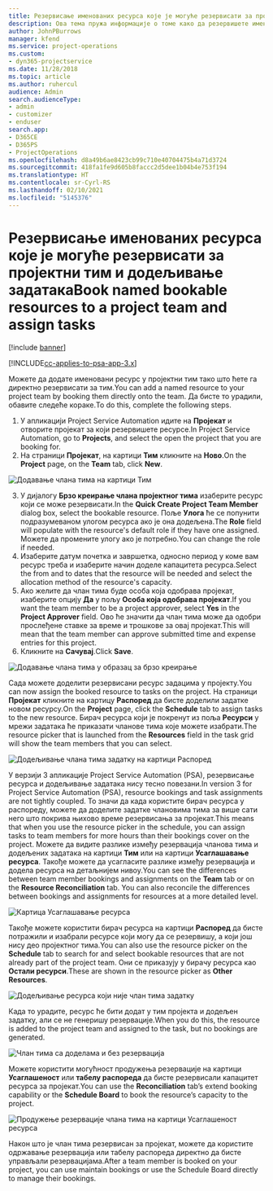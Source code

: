 ```yaml
---
title: Резервисање именованих ресурса које је могуће резервисати за пројектни тим и додељивање задатака
description: Ова тема пружа информације о томе како да резервишете именоване ресурсе за пројектне тимове и додељујете их задацима.
author: JohnPBurrows
manager: kfend
ms.service: project-operations
ms.custom:
- dyn365-projectservice
ms.date: 11/28/2018
ms.topic: article
ms.author: ruhercul
audience: Admin
search.audienceType:
- admin
- customizer
- enduser
search.app:
- D365CE
- D365PS
- ProjectOperations
ms.openlocfilehash: d8a49b6ae8423cb99c710e40704475b4a71d3724
ms.sourcegitcommit: 418fa1fe9d605b8faccc2d5dee1b04b4e753f194
ms.translationtype: HT
ms.contentlocale: sr-Cyrl-RS
ms.lasthandoff: 02/10/2021
ms.locfileid: "5145376"
---
```

# <a name="book-named-bookable-resources-to-a-project-team-and-assign-tasks"></a><span data-ttu-id="49afb-103">Резервисање именованих ресурса које је могуће резервисати за пројектни тим и додељивање задатака</span><span class="sxs-lookup"><span data-stu-id="49afb-103">Book named bookable resources to a project team and assign tasks</span></span> 

[!include [banner](../includes/psa-now-project-operations.md)]

[!INCLUDE[cc-applies-to-psa-app-3.x](../includes/cc-applies-to-psa-app-3x.md)]

<span data-ttu-id="49afb-104">Можете да додате именовани ресурс у пројектни тим тако што ћете га директно резервисати за тим.</span><span class="sxs-lookup"><span data-stu-id="49afb-104">You can  add a named resource to your project team by booking them directly onto the team.</span></span> <span data-ttu-id="49afb-105">Да бисте то урадили, обавите следеће кораке.</span><span class="sxs-lookup"><span data-stu-id="49afb-105">To do this, complete the following steps.</span></span>

1. <span data-ttu-id="49afb-106">У апликацији Project Service Automation идите на **Пројекат** и отворите пројекат за који резервишете ресурсе.</span><span class="sxs-lookup"><span data-stu-id="49afb-106">In  Project Service Automation, go to **Projects**, and select the open the project that you are booking for.</span></span>
2. <span data-ttu-id="49afb-107">На страници **Пројекат**, на картици **Тим** кликните на **Ново**.</span><span class="sxs-lookup"><span data-stu-id="49afb-107">On the **Project** page, on the **Team** tab, click **New**.</span></span> 

![Додавање члана тима на картици Тим](media/RM-how-to-1.png)

3. <span data-ttu-id="49afb-109">У дијалогу **Брзо креирање члана пројектног тима** изаберите ресурс који се може резервисати.</span><span class="sxs-lookup"><span data-stu-id="49afb-109">In the **Quick Create Project Team Member** dialog box, select the bookable resource.</span></span> <span data-ttu-id="49afb-110">Поље **Улога** ће се попунити подразумеваном улогом ресурса ако је она додељена.</span><span class="sxs-lookup"><span data-stu-id="49afb-110">The **Role** field will populate with the resource's default role if they have one assigned.</span></span> <span data-ttu-id="49afb-111">Можете да промените улогу ако је потребно.</span><span class="sxs-lookup"><span data-stu-id="49afb-111">You can change the role if needed.</span></span> 
4. <span data-ttu-id="49afb-112">Изаберите датум почетка и завршетка, односно период у коме вам ресурс треба и изаберите начин доделе капацитета ресурса.</span><span class="sxs-lookup"><span data-stu-id="49afb-112">Select the from and to dates that the resource will be needed and select the allocation method of the resource's capacity.</span></span> 
5. <span data-ttu-id="49afb-113">Ако желите да члан тима буде особа која одобрава пројекат, изаберите опцију **Да** у пољу **Особа која одобрава пројекат**.</span><span class="sxs-lookup"><span data-stu-id="49afb-113">If you want the team member to be a project approver, select **Yes** in the **Project Approver** field.</span></span> <span data-ttu-id="49afb-114">Ово ће значити да члан тима може да одобри прослеђене ставке за време и трошкове за овај пројекат.</span><span class="sxs-lookup"><span data-stu-id="49afb-114">This will mean that the team member can approve submitted time and expense entries for this project.</span></span> 
6. <span data-ttu-id="49afb-115">Кликните на **Сачувај**.</span><span class="sxs-lookup"><span data-stu-id="49afb-115">Click **Save**.</span></span>

![Додавање члана тима у образац за брзо креирање](media/RM-how-to-2.png)


<span data-ttu-id="49afb-117">Сада можете доделити резервисани ресурс задацима у пројекту.</span><span class="sxs-lookup"><span data-stu-id="49afb-117">You can now assign the booked resource to tasks on the project.</span></span> <span data-ttu-id="49afb-118">На страници **Пројекат** кликните на картицу **Распоред** да бисте доделили задатке новом ресурсу.</span><span class="sxs-lookup"><span data-stu-id="49afb-118">On the **Project** page, click the **Schedule** tab to assign tasks to the new resource.</span></span> <span data-ttu-id="49afb-119">Бирач ресурса који је покренут из поља **Ресурси** у мрежи задатака ће приказати чланове тима које можете изабрати.</span><span class="sxs-lookup"><span data-stu-id="49afb-119">The resource picker that is launched from the **Resources** field in the task grid will show the team members that you can select.</span></span>

![Додељивање члана тима задатку на картици Распоред](media/RM-how-to-3.png)

<span data-ttu-id="49afb-121">У верзији 3 апликације Project Service Automation (PSA), резервисање ресурса и додељивање задатака нису тесно повезани.</span><span class="sxs-lookup"><span data-stu-id="49afb-121">In version 3 for Project Service Automation (PSA), resource bookings and task assignments are not tightly coupled.</span></span> <span data-ttu-id="49afb-122">То значи да када користите бирач ресурса у распореду, можете да доделите задатке члановима тима за више сати него што покрива њихово време резервисања за пројекат.</span><span class="sxs-lookup"><span data-stu-id="49afb-122">This means that when you use the resource picker in the schedule, you can assign tasks to team members for more hours than their bookings cover on the project.</span></span>
<span data-ttu-id="49afb-123">Можете да видите разлике између резервација чланова тима и додељених задатака на картици **Тим** или на картици **Усаглашавањe ресурса**. Такође можете да усагласите разлике између резервација и додела ресурса на детаљнијем нивоу.</span><span class="sxs-lookup"><span data-stu-id="49afb-123">You can see the differences between team member bookings and assignments on the **Team** tab or on the **Resource Reconciliation** tab. You can also reconcile the differences between bookings and assignments for resources at a more detailed level.</span></span>

![Картица Усаглашавањe ресурса](media/RM-how-to-4.png)

<span data-ttu-id="49afb-125">Такође можете користити бирач ресурса на картици **Распоред** да бисте потражили и изабрали ресурсе који могу да се резервишу, а који још нису део пројектног тима.</span><span class="sxs-lookup"><span data-stu-id="49afb-125">You can also use the resource picker on the **Schedule** tab to search for and select bookable resources that are not already part of the project team.</span></span> <span data-ttu-id="49afb-126">Они се приказују у бирачу ресурса као **Остали ресурси**.</span><span class="sxs-lookup"><span data-stu-id="49afb-126">These are shown in the resource picker as **Other Resources**.</span></span>

![Додељивање ресурса који није члан тима задатку](media/RM-how-to-5.png)

<span data-ttu-id="49afb-128">Када то урадите, ресурс ће бити додат у тим пројекта и додељен задатку, али се не генеришу резервације.</span><span class="sxs-lookup"><span data-stu-id="49afb-128">When you do this, the resource is added to the project team and assigned to the task, but no bookings are generated.</span></span>

![Члан тима са доделама и без резервација](media/RM-how-to-6.png)

<span data-ttu-id="49afb-130">Можете користити могућност продужења резервације на картици **Усаглашеност** или **табелу распореда** да бисте резервисали капацитет ресурса за пројекат.</span><span class="sxs-lookup"><span data-stu-id="49afb-130">You can use the **Reconciliation** tab’s extend booking capability or the **Schedule Board** to book the resource’s capacity to the project.</span></span>

![Продужење резервације члана тима на картици Усаглашеност ресурса](media/RM-how-to-7.png)

<span data-ttu-id="49afb-132">Након што је члан тима резервисан за пројекат, можете да користите одржавање резервација или табелу распореда директно да бисте управљали резервацијама.</span><span class="sxs-lookup"><span data-stu-id="49afb-132">After a team member is booked on your project, you can use maintain bookings or use the Schedule Board directly to manage their bookings.</span></span>
